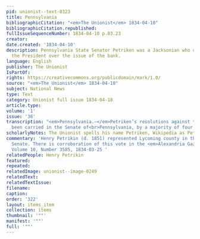 ```yaml
---
pid: unionist--text-0323
title: Pennsylvania
bibliographicCitation: "<em>The Unionist</em> 1834-04-10"
bibliographicCitation.republished: 
fullIssueSequenceNumber: 1834-04-10 p.03.23
creator: 
date.created: '1834-04-10'
description: Pennsylvania State Senator Petriken was a Jacksonian who diverged from
  the President over the issue of the bank.
language: English
publisher: The Unionist
IsPartOf: 
rights: https://creativecommons.org/publicdomain/mark/1.0/
source: "<em>The Unionist</em> 1834-04-10"
subject: National News
type: Text
category: Unionist full issue 1834-04-10
article.type: 
volume: '1'
issue: '36'
transcription: "<em>Pennsylvania.—</em>Petriken’s resolutions against the Bank, have
  been carried in the Senate of<br>Pennsylvania, by a majority of four votes.<br>"
scholarlyNotes: The Unionist spells his name Petriken, Wikipedia as Petrikin
commentary: 'Henry Petrikin (d. 1851) represented Lycoming county in the Pennsylvania
  Senate. There is corroboration of this vote in the <em>Alexandria Gazette</em>,
  Volume 10, Number 3585, 1834-03-25 '
relatedPeople: Henry Petrikin
featured: 
repeated: 
relatedImage: unionist--image-0249
relatedText: 
relatedTextIssue: 
filename: 
caption: 
order: '322'
layout: items_item
collection: items
thumbnail: '""'
manifest: '""'
full: '""'
---
```

